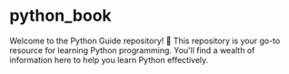 # python_book
Welcome to the Python Guide repository! 🐍 This repository is your go-to resource for learning Python programming. You'll find a wealth of information here to help you learn Python effectively.
